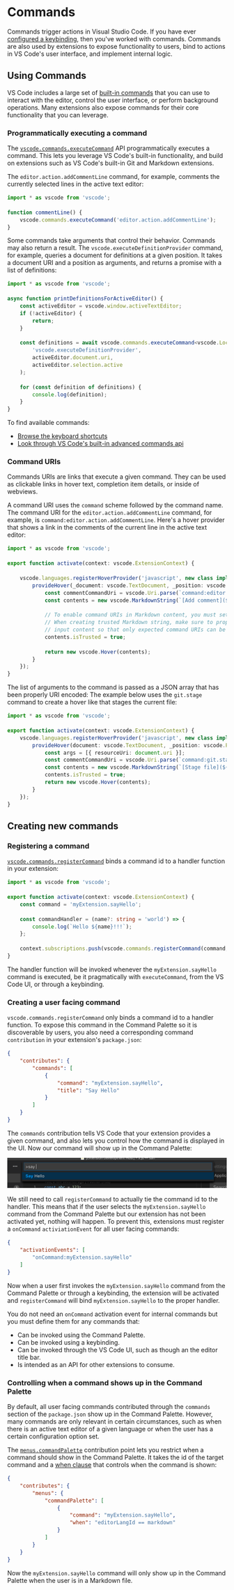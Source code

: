 ---
---

# Commands

Commands trigger actions in Visual Studio Code. If you have ever [configured a keybinding](/docs/getstarted/keybindings), then you've worked with commands. Commands are also used by extensions to expose functionality to users, bind to actions in VS Code's user interface, and implement internal logic.

## Using Commands

VS Code includes a large set of [built-in commands](/api/references/commands) that you can use to interact with the editor, control the user interface, or perform background operations. Many extensions also expose commands for their core functionality that you can leverage.

### Programmatically executing a command

The [`vscode.commands.executeCommand`](/api/references/vscode-api#commands.executeCommand) API programmatically executes a command. This lets you leverage VS Code's built-in functionality, and build on extensions such as VS Code's built-in Git and Markdown extensions.

The `editor.action.addCommentLine` command, for example, comments the currently selected lines in the active text editor:

```ts
import * as vscode from 'vscode';

function commentLine() {
    vscode.commands.executeCommand('editor.action.addCommentLine');
}
```

Some commands take arguments that control their behavior. Commands may also return a result. The `vscode.executeDefinitionProvider` command, for example, queries a document for definitions at a given position. It takes a document URI and a position as arguments, and returns a promise with a list of definitions:

```ts
import * as vscode from 'vscode';

async function printDefinitionsForActiveEditor() {
    const activeEditor = vscode.window.activeTextEditor;
    if (!activeEditor) {
        return;
    }

    const definitions = await vscode.commands.executeCommand<vscode.Location[]>(
        'vscode.executeDefinitionProvider',
        activeEditor.document.uri,
        activeEditor.selection.active
    );

    for (const definition of definitions) {
        console.log(definition);
    }
}
```

To find available commands:

- [Browse the keyboard shortcuts](/docs/getstarted/keybindings)
- [Look through VS Code's built-in advanced commands api](/api/references/commands)

### Command URIs

Commands URIs are links that execute a given command. They can be used as clickable links in hover text, completion item details, or inside of webviews.

A command URI uses the `command` scheme followed by the command name. The command URI for the `editor.action.addCommentLine` command, for example,  is `command:editor.action.addCommentLine`. Here's a hover provider that shows a link in the comments of the current line in the active text editor:

```ts
import * as vscode from 'vscode';

export function activate(context: vscode.ExtensionContext) {

    vscode.languages.registerHoverProvider('javascript', new class implements vscode.HoverProvider {
        provideHover(_document: vscode.TextDocument, _position: vscode.Position, _token: vscode.CancellationToken): vscode.ProviderResult<vscode.Hover> {
            const commentCommandUri = vscode.Uri.parse(`command:editor.action.addCommentLine`);
            const contents = new vscode.MarkdownString(`[Add comment](${commentCommandUri})`)

            // To enable command URIs in Markdown content, you must set the `isTrusted` flag.
            // When creating trusted Markdown string, make sure to properly sanitize all the
            // input content so that only expected command URIs can be executed
            contents.isTrusted = true;

            return new vscode.Hover(contents);
        }
    });
}
```

The list of arguments to the command is passed as a JSON array that has been properly URI encoded: The example below uses the `git.stage` command to create a hover like that stages the current file:

```ts
import * as vscode from 'vscode';

export function activate(context: vscode.ExtensionContext) {
    vscode.languages.registerHoverProvider('javascript', new class implements vscode.HoverProvider {
        provideHover(document: vscode.TextDocument, _position: vscode.Position, _token: vscode.CancellationToken): vscode.ProviderResult<vscode.Hover> {
            const args = [{ resourceUri: document.uri }];
            const commentCommandUri = vscode.Uri.parse(`command:git.stage?${encodeURIComponent(JSON.stringify(args))}`);
            const contents = new vscode.MarkdownString(`[Stage file](${commentCommandUri})`)
            contents.isTrusted = true;
            return new vscode.Hover(contents);
        }
    });
}
```

## Creating new commands

### Registering a command

[`vscode.commands.registerCommand`](/api/references/vscode-api#commands.registerCommand) binds a command id to a handler function in your extension:

```ts
import * as vscode from 'vscode';

export function activate(context: vscode.ExtensionContext) {
    const command = 'myExtension.sayHello';

    const commandHandler = (name?: string = 'world') => {
        console.log(`Hello ${name}!!!`);
    };

    context.subscriptions.push(vscode.commands.registerCommand(command, commandHandler));
}
```

The handler function will be invoked whenever the `myExtension.sayHello` command is executed, be it pragmatically with `executeCommand`, from the VS Code UI, or through a keybinding.

### Creating a user facing command

`vscode.commands.registerCommand` only binds a command id to a handler function. To expose this command in the Command Palette so it is discoverable by users, you also need a corresponding command `contribution` in your extension's `package.json`:

```json
{
    "contributes": {
        "commands": [
            {
                "command": "myExtension.sayHello",
                "title": "Say Hello"
            }
        ]
    }
}
```

The `commands` contribution tells VS Code that your extension provides a given command, and also lets you control how the command is displayed in the UI. Now our command will show up in the Command Palette:

![The contributed command in the Command Palette](images/commands/palette.png)

We still need to call `registerCommand` to actually tie the command id to the handler. This means that if the user selects the `myExtension.sayHello` command from the Command Palette but our extension has not been activated yet, nothing will happen. To prevent this, extensions must register a `onCommand` `activiationEvent` for all user facing commands:

```json
{
    "activationEvents": [
        "onCommand:myExtension.sayHello"
    ]
}
```

Now when a user first invokes the `myExtension.sayHello` command from the Command Palette or through a keybinding, the extension will be activated and `registerCommand` will bind `myExtension.sayHello` to the proper handler.

You do not need an `onCommand` activation event for internal commands but you must define them for any commands that:

- Can be invoked using the Command Palette.
- Can be invoked using a keybinding.
- Can be invoked through the VS Code UI, such as though an the editor title bar.
- Is intended as an API for other extensions to consume.

### Controlling when a command shows up in the Command Palette

By default, all user facing commands contributed through the `commands` section of the `package.json` show up in the Command Palette. However, many commands are only relevant in certain circumstances, such as when there is an active text editor of a given language or when the user has a certain configuration option set.

The [`menus.commandPalette`](/api/references/contribution-points#contributes.menus) contribution point lets you restrict when a command should show in the Command Palette. It takes the id of the target command and a [when clause](/docs/getstarted/keybindings.md#when-clause-contexts) that controls when the command is shown:

```json
{
    "contributes": {
        "menus": {
            "commandPalette": [
                {
                    "command": "myExtension.sayHello",
                    "when": "editorLangId == markdown"
                }
            ]
        }
    }
}
```

Now the `myExtension.sayHello` command will only show up in the Command Palette when the user is in a Markdown file.
